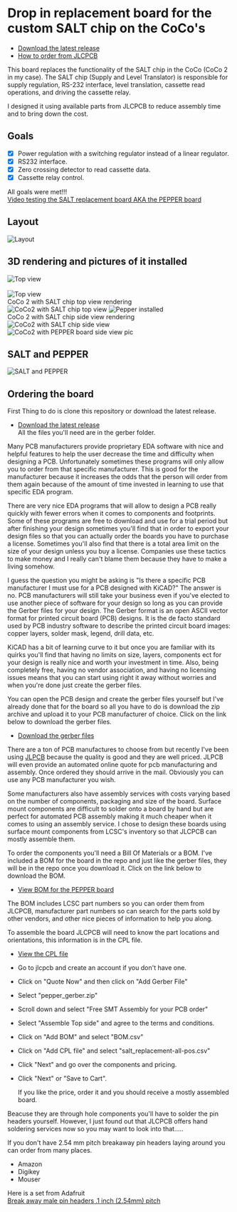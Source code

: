 # Drop in replacement board for the custom SALT chip on the CoCo's

- [Download the latest release](https://github.com/qbancoffee/coco_salt_replacement/releases/latest)
- [How to order from JLCPCB](#Ordering-the-board)

This board replaces the functionality of the SALT chip in the CoCo (CoCo 2 in my case). 
The SALT chip (Supply and Level Translator) is responsible for supply regulation, RS-232
interface, level translation, cassette read operations, and driving the cassette relay.

I designed it using available parts from JLCPCB to reduce assembly time and to bring down the cost.

## Goals
- [x] Power regulation with a switching regulator instead of a linear regulator.
- [x] RS232 interface.
- [x] Zero crossing detector to read cassette data.
- [x] Cassette relay control.

All goals were met!!!<br>
[Video testing the SALT replacement board AKA the PEPPER board](https://youtu.be/D6V6HFp6FHY)

## Layout
![Layout](images/salt_layout.png?raw=true "Component layout")


## 3D rendering and pictures of it installed
![Top view](images/salt_top.png?raw=true "Top view")
<br>
<br>
![Top view](images/salt_side.png?raw=true "Top view")
<br>
CoCo 2 with SALT chip top view rendering
![CoCo2 with SALT chip top view](images/coco_salt_top_view.png?raw=true "CoCo2 with SALT chip top view")
![Pepper installed](images/pepper_installed_full_board.jpg?raw=true "Pepper installed")
<br>
CoCo 2 with SALT chip side view rendering
![CoCo2 with SALT chip side view](images/coco_salt_side_view.png?raw=true "CoCo2 with SALT chip side view")
![CoCo2 with PEPPER board side view pic](images/pepper_installed_side.jpg?raw=true "CoCo2 with PEPPER board side view pic")

## SALT and PEPPER
![SALT and PEPPER](images/salt_and_pepper.jpg?raw=true "SALT and PEPPER")


## Ordering the board
First Thing to do is clone this repository or download the latest release.
- [Download the latest release](https://github.com/qbancoffee/coco_salt_replacement/releases/latest)<br>
All the files you'll need are in the gerber folder.

Many PCB manufacturers provide proprietary EDA software with nice and helpful features to help the user decrease the time and difficulty when designing a PCB. Unfortunately sometimes these programs will only allow you to order from that specific manufacturer. This is good for the manufacturer because it increases the odds that the person will order from them again because of the amount of time invested in learning to use that specific EDA program.

There are very nice EDA programs that will allow to design a PCB really quickly with fewer errors when it comes to components and footprints. Some of these programs are free to download and use for a trial period but after finishing your design sometimes you'll find that in order to export your design files so that you can actually order the boards you have to purchase a license. Sometimes you'll also find that there is a total area limit on the size of your design unless you buy a license. Companies use these tactics to make money and I really can't blame them because they have to make a living somehow.

I guess the question you might be asking is "Is there a specific PCB manufacturer I must use for a PCB designed with KiCAD?" The answer is no.
PCB manufacturers will still take your business even if you've elected to use another piece of software for your design so long as you can provide the Gerber files for your design. The Gerber format is an open ASCII vector format for printed circuit board (PCB) designs. It is the de facto standard used by PCB industry software to describe the printed circuit board images: copper layers, solder mask, legend, drill data, etc.

KiCAD has a bit of learning curve to it but once you are familiar with its quirks you'll find that having no limits on size, layers, components ect for your design is really nice and worth your investment in time. Also, being completely free, having no vendor association, and having no licensing issues  means that you can start using right it away without worries and when you're done just create the gerber files.

You can open the PCB design and create the gerber files yourself but I've already done that for the board so all you have to do is download the zip archive and upload it to your PCB manufacturer of choice. Click on the link below to download the gerber files.
<BR>
- [Download the gerber files](https://github.com/qbancoffee/coco_salt_replacement/raw/master/salt_replacement/salt_replacement/gerber/pepper_gerber.zip)

There are a ton of PCB manufactures to choose from but recently I've been using [JLPCB](https://jlcpcb.com/) because the quality is good and they are well priced. JLPCB will even provide an automated online quote for pcb manufacturing and assembly. Once ordered they should arrive in the mail.
Obviously you can use any PCB manufacturer you wish.

Some manufacturers also have assembly services with costs varying based on the number of components, packaging and size of the board. 
Surface mount components are difficult to solder onto a board by hand but are perfect for automated PCB assembly making it much cheaper when it comes to using an assembly service. I chose to design these boards using surface mount components from LCSC's inventory so that JLCPCB can mostly assemble them.

To order the components you'll need a Bill Of Materials or a BOM. I've included a BOM for the board in the repo and just like the gerber files, they will be in the repo once you download it. Click on the link below to download the BOM.
<BR>
- [View BOM for the PEPPER board](https://github.com/qbancoffee/coco_salt_replacement/blob/master/salt_replacement/salt_replacement/gerber/BOM.csv)

The BOM includes LCSC part numbers so you can order them from JLCPCB, manufacturer part numbers so can search for the parts sold by other vendors, and other nice pieces of information to help you along.

To assemble the board JLCPCB will need to know the part locations and orientations, this information is in the CPL file.
- [View the CPL file](https://github.com/qbancoffee/coco_salt_replacement/blob/master/salt_replacement/salt_replacement/gerber/salt_replacement-all-pos.csv)  

- Go to jlcpcb and create an account if you don't have one.
- Click on "Quote Now" and then click on "Add Gerber File"
- Select "pepper_gerber.zip"
- Scroll down and select "Free SMT Assembly for your PCB order"
- Select "Assemble Top side" and agree to the terms and conditions.
- Click on "Add BOM" and select "BOM.csv"
- Click on "Add CPL file" and select "salt_replacement-all-pos.csv"
- Click "Next" and go over the components and pricing.
- Click "Next" or "Save to Cart".
  
  If you like the price, order it and you should receive a mostly assembled board.
  
Beacuse they are through hole components you'll have to solder the pin headers yourself. However, I just found out that JLCPCB offers hand soldering services now so you may want to look into that.....
  
  If you don't have 2.54 mm pitch breakaway pin headers laying around you can order from many places.
  - Amazon
  - Digikey
  - Mouser
  
  Here is a set from Adafruit<br>
  [Break away male pin headers .1 inch (2.54mm) pitch](https://www.adafruit.com/product/392)
  
  



